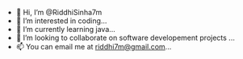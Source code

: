 - 👋 Hi, I’m @RiddhiSinha7m
- 👀 I’m interested in coding...
- 🌱 I’m currently learning java...
- 💞️ I’m looking to collaborate on software developement projects ...
- 📫 You can email me at riddhi7m@gmail.com...

<!---
RiddhiSinha7m/RiddhiSinha7m is a ✨ special ✨ repository because its `README.md` (this file) appears on your GitHub profile.
You can click the Preview link to take a look at your changes.
--->
